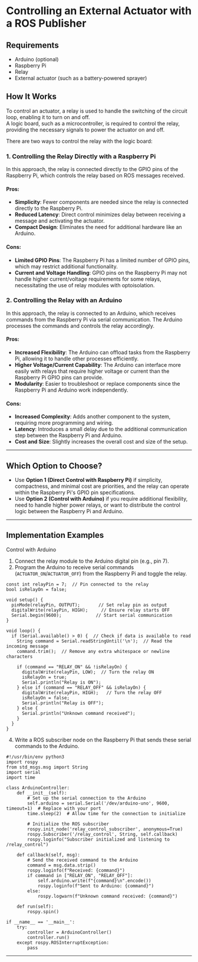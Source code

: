 # Controlling an External Actuator with a ROS Publisher

## Requirements
- Arduino (optional)
- Raspberry Pi
- Relay
- External actuator (such as a battery-powered sprayer)

## How It Works
To control an actuator, a relay is used to handle the switching of the circuit loop, enabling it to turn on and off.  
A logic board, such as a microcontroller, is required to control the relay, providing the necessary signals to power the actuator on and off.

There are two ways to control the relay with the logic board:  

### 1. Controlling the Relay Directly with a Raspberry Pi
In this approach, the relay is connected directly to the GPIO pins of the Raspberry Pi, which controls the relay based on ROS messages received.

#### Pros:
- **Simplicity**: Fewer components are needed since the relay is connected directly to the Raspberry Pi.
- **Reduced Latency**: Direct control minimizes delay between receiving a message and activating the actuator.
- **Compact Design**: Eliminates the need for additional hardware like an Arduino.

#### Cons:
- **Limited GPIO Pins**: The Raspberry Pi has a limited number of GPIO pins, which may restrict additional functionality.
- **Current and Voltage Handling**: GPIO pins on the Raspberry Pi may not handle higher current/voltage requirements for some relays, necessitating the use of relay modules with optoisolation.

### 2. Controlling the Relay with an Arduino
In this approach, the relay is connected to an Arduino, which receives commands from the Raspberry Pi via serial communication. The Arduino processes the commands and controls the relay accordingly.

#### Pros:
- **Increased Flexibility**: The Arduino can offload tasks from the Raspberry Pi, allowing it to handle other processes efficiently.
- **Higher Voltage/Current Capability**: The Arduino can interface more easily with relays that require higher voltage or current than the Raspberry Pi GPIO pins can provide.
- **Modularity**: Easier to troubleshoot or replace components since the Raspberry Pi and Arduino work independently.

#### Cons:
- **Increased Complexity**: Adds another component to the system, requiring more programming and wiring.
- **Latency**: Introduces a small delay due to the additional communication step between the Raspberry Pi and Arduino.
- **Cost and Size**: Slightly increases the overall cost and size of the setup.

---

## Which Option to Choose?

- Use **Option 1 (Direct Control with Raspberry Pi)** if simplicity, compactness, and minimal cost are priorities, and the relay can operate within the Raspberry Pi's GPIO pin specifications.  
- Use **Option 2 (Control with Arduino)** if you require additional flexibility, need to handle higher power relays, or want to distribute the control logic between the Raspberry Pi and Arduino.

---

## Implementation Examples

Control with Arduino
1. Connect the relay module to the Arduino digital pin (e.g., pin 7).
2. Program the Arduino to receive serial commands (`ACTUATOR_ON`/`ACTUATOR_OFF`) from the Raspberry Pi and toggle the relay.
```
const int relayPin = 7;  // Pin connected to the relay
bool isRelayOn = false; 

void setup() {
  pinMode(relayPin, OUTPUT);       // Set relay pin as output
  digitalWrite(relayPin, HIGH);     // Ensure relay starts OFF
  Serial.begin(9600);             // Start serial communication
}

void loop() {
  if (Serial.available() > 0) {  // Check if data is available to read
    String command = Serial.readStringUntil('\n');  // Read the incoming message
    command.trim();  // Remove any extra whitespace or newline characters

    if (command == "RELAY_ON" && !isRelayOn) {
      digitalWrite(relayPin, LOW);  // Turn the relay ON
      isRelayOn = true;
      Serial.println("Relay is ON");
    } else if (command == "RELAY_OFF" && isRelayOn) {
      digitalWrite(relayPin, HIGH);   // Turn the relay OFF
      isRelayOn = false;
      Serial.println("Relay is OFF");
    } else {
      Serial.println("Unknown command received");
    }
  }
}

```
4. Write a ROS subscriber node on the Raspberry Pi that sends these serial commands to the Arduino.
```
#!/usr/bin/env python3
import rospy
from std_msgs.msg import String
import serial
import time

class ArduinoController:
    def __init__(self):
        # Set up the serial connection to the Arduino
        self.arduino = serial.Serial('/dev/arduino-uno', 9600, timeout=1)  # Replace with your port
        time.sleep(2)  # Allow time for the connection to initialize

        # Initialize the ROS subscriber
        rospy.init_node('relay_control_subscriber', anonymous=True)
        rospy.Subscriber('/relay_control', String, self.callback)
        rospy.loginfo("Subscriber initialized and listening to /relay_control")

    def callback(self, msg):
        # Send the received command to the Arduino
        command = msg.data.strip()
        rospy.loginfo(f"Received: {command}")
        if command in ["RELAY_ON", "RELAY_OFF"]:
            self.arduino.write(f"{command}\n".encode())
            rospy.loginfo(f"Sent to Arduino: {command}")
        else:
            rospy.logwarn(f"Unknown command received: {command}")

    def run(self):
        rospy.spin()

if __name__ == '__main__':
    try:
        controller = ArduinoController()
        controller.run()
    except rospy.ROSInterruptException:
        pass
```
---

